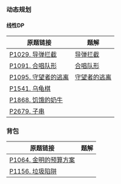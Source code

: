 ### 动态规划



#### 线性DP

| 原题链接                                                     | 题解                                                         |
| ------------------------------------------------------------ | ------------------------------------------------------------ |
| [P1029. 导弹拦截](https://www.luogu.com.cn/problem/P1020)    | [导弹拦截](https://github.com/liver0377/algorithm/blob/main/%E6%B4%9B%E8%B0%B7/P1020.%20%E5%AF%BC%E5%BC%B9%E6%8B%A6%E6%88%AA.md) |
| [P1091. 合唱队形](https://www.luogu.com.cn/problem/P1091)    | [合唱队形](https://github.com/liver0377/algorithm/blob/main/%E6%B4%9B%E8%B0%B7/P1091.%20%E5%90%88%E5%94%B1%E9%98%9F%E5%BD%A2.md) |
| [P1095. 守望者的逃离](https://www.luogu.com.cn/problem/P1095) | [守望者的逃离](https://github.com/liver0377/algorithm/blob/main/%E6%B4%9B%E8%B0%B7/P1095.%20%E5%AE%88%E6%9C%9B%E8%80%85%E7%9A%84%E9%80%83%E7%A6%BB.md) |
| [P1541. 乌龟棋](https://www.luogu.com.cn/problem/P1541)      |                                                              |
| [P1868. 饥饿的奶牛](https://www.luogu.com.cn/problem/P1868)  |                                                              |
| [P2679. 子串](https://www.luogu.com.cn/problem/P2679)        |                                                              |





### 背包

| 原题链接                                                     | 题解 |
| ------------------------------------------------------------ | ---- |
| [P1064. 金明的预算方案](https://www.luogu.com.cn/problem/P1064) |      |
| [P1156. 垃圾陷阱](https://www.luogu.com.cn/problem/P1156)    |      |

